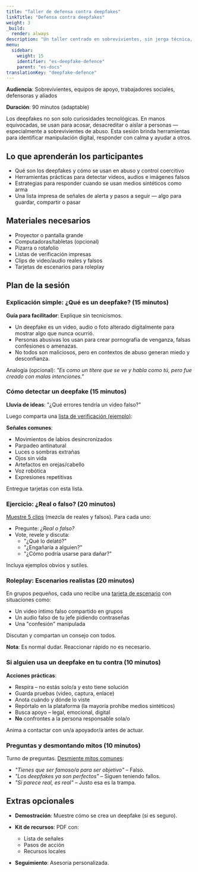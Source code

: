 ```yaml
---
title: "Taller de defensa contra deepfakes"
linkTitle: "Defensa contra deepfakes"
weight: 3
_build:
  render: always
description: "Un taller centrado en sobrevivientes, sin jerga técnica, para detectar, cuestionar y defenderse del abuso con deepfakes. No se requiere conocimiento técnico, solo ojos, instintos y un poco de teatro."
menu:
  sidebar:
    weight: 15
    identifier: "es-deepfake-defence"
    parent: "es-docs"
translationKey: "deepfake-defence"
---
```


**Audiencia**: Sobrevivientes, equipos de apoyo, trabajadores sociales, defensoras y aliados  

**Duración**: 90 minutos (adaptable)  

Los deepfakes no son solo curiosidades tecnológicas. En manos equivocadas, se usan para acosar, desacreditar o aislar a personas — especialmente a sobrevivientes de abuso. Esta sesión brinda herramientas para identificar manipulación digital, responder con calma y ayudar a otros.  

## Lo que aprenderán los participantes  

* Qué son los deepfakes y cómo se usan en abuso y control coercitivo  
* Herramientas prácticas para detectar videos, audios e imágenes falsos  
* Estrategias para responder cuando se usan medios sintéticos como arma  
* Una lista impresa de señales de alerta y pasos a seguir — algo para guardar, compartir o pasar  

## Materiales necesarios  

* Proyector o pantalla grande  
* Computadoras/tabletas (opcional)  
* Pizarra o rotafolio  
* Listas de verificación impresas  
* Clips de video/audio reales y falsos  
* Tarjetas de escenarios para roleplay  

## Plan de la sesión  

### Explicación simple: ¿Qué es un deepfake? (15 minutos)  

**Guía para facilitador**: Explique sin tecnicismos.  

* Un deepfake es un video, audio o foto alterado digitalmente para mostrar algo que nunca ocurrió.  
* Personas abusivas los usan para crear pornografía de venganza, falsas confesiones o amenazas.  
* No todos son maliciosos, pero en contextos de abuso generan miedo y desconfianza.  

Analogía (opcional): *"Es como un títere que se ve y habla como tú, pero fue creado con malas intenciones."*  

### Cómo detectar un deepfake (15 minutos)  

**Lluvia de ideas**: "¿Qué errores tendría un video falso?"  

Luego comparta una [lista de verificación (ejemplo)](kit-de-defensa/#tarjeta-de-checklist--cómo-detectar-deepfakes):  

**Señales comunes**:  

* Movimientos de labios desincronizados  
* Parpadeo antinatural  
* Luces o sombras extrañas  
* Ojos sin vida  
* Artefactos en orejas/cabello  
* Voz robótica  
* Expresiones repetitivas  

Entregue tarjetas con esta lista.  

### Ejercicio: ¿Real o falso? (20 minutos)  

[Muestre 5 clips](crear-videos-deepfake) (mezcla de reales y falsos). Para cada uno:  

* Pregunte: *¿Real o falso?*  
* Vote, revele y discuta:  
  * "¿Qué lo delató?"  
  * "¿Engañaría a alguien?"  
  * "¿Cómo podría usarse para dañar?"  

Incluya ejemplos obvios y sutiles.  

### Roleplay: Escenarios realistas (20 minutos)  

En grupos pequeños, cada uno recibe una [tarjeta de escenario](kit-de-defensa/#tarjetas-de-escenarios) con situaciones como:  

* Un video íntimo falso compartido en grupos  
* Un audio falso de tu jefe pidiendo contraseñas  
* Una "confesión" manipulada  

Discutan y compartan un consejo con todos.  

**Nota**: Es normal dudar. Reaccionar rápido no es necesario.  

### Si alguien usa un deepfake en tu contra (10 minutos)

**Acciones prácticas**:

* Respira – no estás solo/a y esto tiene solución
* Guarda pruebas (video, captura, enlace)
* Anota cuándo y dónde lo viste
* Repórtalo en la plataforma (la mayoría prohíbe medios sintéticos)
* Busca apoyo – legal, emocional, digital
* **No** confrontes a la persona responsable sola/o

Anima a contactar con un/a apoyador/a antes de actuar.

### Preguntas y desmontando mitos (10 minutos)

Turno de preguntas. [Desmiente mitos comunes](facilitadores/#desmontando-mitos):

* *"Tienes que ser famoso/a para ser objetivo"* – Falso.
* *"Los deepfakes ya son perfectos"* – Siguen teniendo fallos.
* *"Si parece real, *es* real"* – Justo esa es la trampa.

## Extras opcionales  

* **Demostración**: Muestre cómo se crea un deepfake (si es seguro).

* **Kit de recursos**: PDF con:  
  * Lista de señales  
  * Pasos de acción  
  * Recursos locales

- **Seguimiento**: Asesoría personalizada.  
